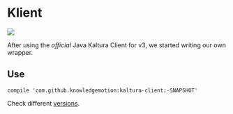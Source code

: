 # Klient
[![](https://jitpack.io/v/knowledgemotion/kaltura-client.svg)](https://jitpack.io/#knowledgemotion/kaltura-client)

After using the *official* Java Kaltura Client for v3, we started writing our own wrapper.

## Use
```
compile 'com.github.knowledgemotion:kaltura-client:-SNAPSHOT'
```

Check different [versions](https://jitpack.io/#knowledgemotion/kaltura-client/master).